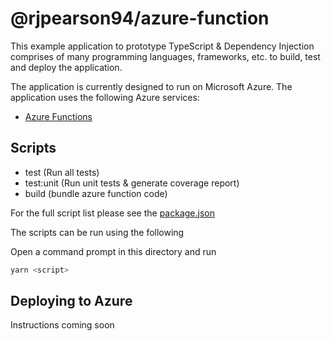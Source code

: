 # @rjpearson94/azure-function

This example application to prototype TypeScript & Dependency Injection comprises of many programming languages, frameworks, etc. to build, test and deploy the application.

The application is currently designed to run on Microsoft Azure. The application uses the following Azure services:

- [Azure Functions](https://azure.microsoft.com/en-gb/services/functions)

## Scripts

- test (Run all tests)
- test:unit (Run unit tests & generate coverage report)
- build (bundle azure function code)

For the full script list please see the [package.json](./package.json)

The scripts can be run using the following

Open a command prompt in this directory and run

```sh
yarn <script>
```

## Deploying to Azure

Instructions coming soon
